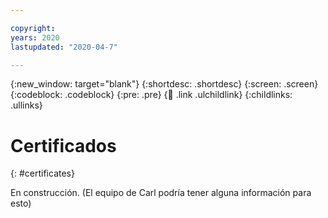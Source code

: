 ```yaml
---

copyright:
years: 2020
lastupdated: "2020-04-7"

---
```


{:new_window: target="blank"}
{:shortdesc: .shortdesc}
{:screen: .screen}
{:codeblock: .codeblock}
{:pre: .pre}
{:child: .link .ulchildlink}
{:childlinks: .ullinks}

# Certificados
{: #certificates}

En construcción. (El equipo de Carl podría tener alguna información para esto)
